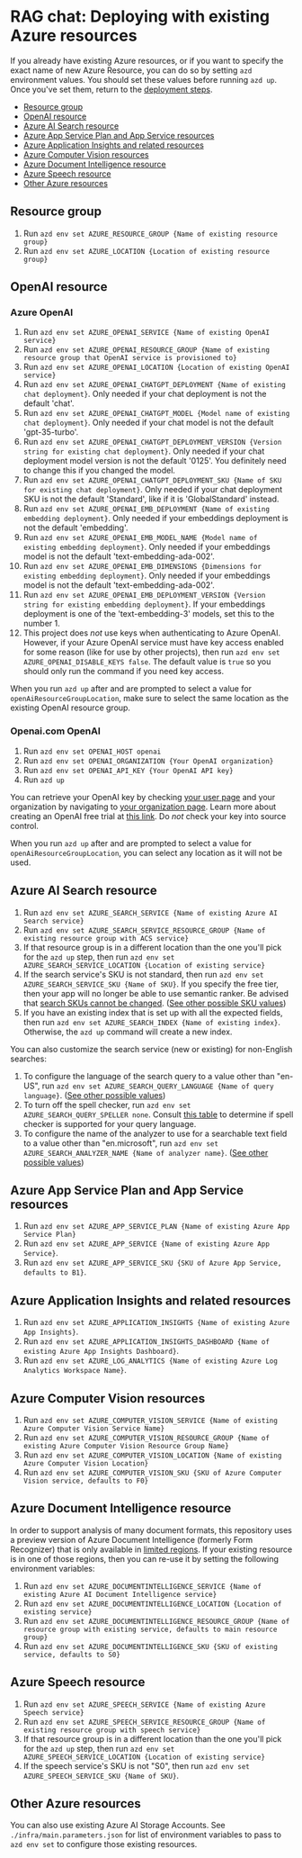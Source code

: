 
# RAG chat: Deploying with existing Azure resources

If you already have existing Azure resources, or if you want to specify the exact name of new Azure Resource, you can do so by setting `azd` environment values.
You should set these values before running `azd up`. Once you've set them, return to the [deployment steps](../README.md#deploying).

* [Resource group](#resource-group)
* [OpenAI resource](#openai-resource)
* [Azure AI Search resource](#azure-ai-search-resource)
* [Azure App Service Plan and App Service resources](#azure-app-service-plan-and-app-service-resources)
* [Azure Application Insights and related resources](#azure-application-insights-and-related-resources)
* [Azure Computer Vision resources](#azure-computer-vision-resources)
* [Azure Document Intelligence resource](#azure-document-intelligence-resource)
* [Azure Speech resource](#azure-speech-resource)
* [Other Azure resources](#other-azure-resources)

## Resource group

1. Run `azd env set AZURE_RESOURCE_GROUP {Name of existing resource group}`
1. Run `azd env set AZURE_LOCATION {Location of existing resource group}`

## OpenAI resource

### Azure OpenAI

1. Run `azd env set AZURE_OPENAI_SERVICE {Name of existing OpenAI service}`
1. Run `azd env set AZURE_OPENAI_RESOURCE_GROUP {Name of existing resource group that OpenAI service is provisioned to}`
1. Run `azd env set AZURE_OPENAI_LOCATION {Location of existing OpenAI service}`
1. Run `azd env set AZURE_OPENAI_CHATGPT_DEPLOYMENT {Name of existing chat deployment}`. Only needed if your chat deployment is not the default 'chat'.
1. Run `azd env set AZURE_OPENAI_CHATGPT_MODEL {Model name of existing chat deployment}`. Only needed if your chat model is not the default 'gpt-35-turbo'.
1. Run `azd env set AZURE_OPENAI_CHATGPT_DEPLOYMENT_VERSION {Version string for existing chat deployment}`. Only needed if your chat deployment model version is not the default '0125'. You definitely need to change this if you changed the model.
1. Run `azd env set AZURE_OPENAI_CHATGPT_DEPLOYMENT_SKU {Name of SKU for existing chat deployment}`. Only needed if your chat deployment SKU is not the default 'Standard', like if it is 'GlobalStandard' instead.
1. Run `azd env set AZURE_OPENAI_EMB_DEPLOYMENT {Name of existing embedding deployment}`. Only needed if your embeddings deployment is not the default 'embedding'.
1. Run `azd env set AZURE_OPENAI_EMB_MODEL_NAME {Model name of existing embedding deployment}`. Only needed if your embeddings model is not the default 'text-embedding-ada-002'.
1. Run `azd env set AZURE_OPENAI_EMB_DIMENSIONS {Dimensions for existing embedding deployment}`. Only needed if your embeddings model is not the default 'text-embedding-ada-002'.
1. Run `azd env set AZURE_OPENAI_EMB_DEPLOYMENT_VERSION {Version string for existing embedding deployment}`. If your embeddings deployment is one of the 'text-embedding-3' models, set this to the number 1.
1. This project does *not* use keys when authenticating to Azure OpenAI. However, if your Azure OpenAI service must have key access enabled for some reason (like for use by other projects), then run `azd env set AZURE_OPENAI_DISABLE_KEYS false`. The default value is `true` so you should only run the command if you need key access.

When you run `azd up` after and are prompted to select a value for `openAiResourceGroupLocation`, make sure to select the same location as the existing OpenAI resource group.

### Openai.com OpenAI

1. Run `azd env set OPENAI_HOST openai`
2. Run `azd env set OPENAI_ORGANIZATION {Your OpenAI organization}`
3. Run `azd env set OPENAI_API_KEY {Your OpenAI API key}`
4. Run `azd up`

You can retrieve your OpenAI key by checking [your user page](https://platform.openai.com/account/api-keys) and your organization by navigating to [your organization page](https://platform.openai.com/account/org-settings).
Learn more about creating an OpenAI free trial at [this link](https://openai.com/pricing).
Do *not* check your key into source control.

When you run `azd up` after and are prompted to select a value for `openAiResourceGroupLocation`, you can select any location as it will not be used.

## Azure AI Search resource

1. Run `azd env set AZURE_SEARCH_SERVICE {Name of existing Azure AI Search service}`
1. Run `azd env set AZURE_SEARCH_SERVICE_RESOURCE_GROUP {Name of existing resource group with ACS service}`
1. If that resource group is in a different location than the one you'll pick for the `azd up` step,
  then run `azd env set AZURE_SEARCH_SERVICE_LOCATION {Location of existing service}`
1. If the search service's SKU is not standard, then run `azd env set AZURE_SEARCH_SERVICE_SKU {Name of SKU}`. If you specify the free tier, then your app will no longer be able to use semantic ranker. Be advised that [search SKUs cannot be changed](https://learn.microsoft.com/azure/search/search-sku-tier#tier-upgrade-or-downgrade). ([See other possible SKU values](https://learn.microsoft.com/azure/templates/microsoft.search/searchservices?pivots=deployment-language-bicep#sku))
1. If you have an existing index that is set up with all the expected fields, then run `azd env set AZURE_SEARCH_INDEX {Name of existing index}`. Otherwise, the `azd up` command will create a new index.

You can also customize the search service (new or existing) for non-English searches:

1. To configure the language of the search query to a value other than "en-US", run `azd env set AZURE_SEARCH_QUERY_LANGUAGE {Name of query language}`. ([See other possible values](https://learn.microsoft.com/rest/api/searchservice/preview-api/search-documents#queryLanguage))
1. To turn off the spell checker, run `azd env set AZURE_SEARCH_QUERY_SPELLER none`. Consult [this table](https://learn.microsoft.com/rest/api/searchservice/preview-api/search-documents#queryLanguage) to determine if spell checker is supported for your query language.
1. To configure the name of the analyzer to use for a searchable text field to a value other than "en.microsoft", run `azd env set AZURE_SEARCH_ANALYZER_NAME {Name of analyzer name}`. ([See other possible values](https://learn.microsoft.com/dotnet/api/microsoft.azure.search.models.field.analyzer?view=azure-dotnet-legacy&viewFallbackFrom=azure-dotnet))

## Azure App Service Plan and App Service resources

1. Run `azd env set AZURE_APP_SERVICE_PLAN {Name of existing Azure App Service Plan}`
1. Run `azd env set AZURE_APP_SERVICE {Name of existing Azure App Service}`.
1. Run `azd env set AZURE_APP_SERVICE_SKU {SKU of Azure App Service, defaults to B1}`.

## Azure Application Insights and related resources

1. Run `azd env set AZURE_APPLICATION_INSIGHTS {Name of existing Azure App Insights}`.
1. Run `azd env set AZURE_APPLICATION_INSIGHTS_DASHBOARD {Name of existing Azure App Insights Dashboard}`.
1. Run `azd env set AZURE_LOG_ANALYTICS {Name of existing Azure Log Analytics Workspace Name}`.

## Azure Computer Vision resources

1. Run `azd env set AZURE_COMPUTER_VISION_SERVICE {Name of existing Azure Computer Vision Service Name}`
1. Run `azd env set AZURE_COMPUTER_VISION_RESOURCE_GROUP {Name of existing Azure Computer Vision Resource Group Name}`
1. Run `azd env set AZURE_COMPUTER_VISION_LOCATION {Name of existing Azure Computer Vision Location}`
1. Run `azd env set AZURE_COMPUTER_VISION_SKU {SKU of Azure Computer Vision service, defaults to F0}`

## Azure Document Intelligence resource

In order to support analysis of many document formats, this repository uses a preview version of Azure Document Intelligence (formerly Form Recognizer) that is only available in [limited regions](https://learn.microsoft.com/azure/ai-services/document-intelligence/concept-layout).
If your existing resource is in one of those regions, then you can re-use it by setting the following environment variables:

1. Run `azd env set AZURE_DOCUMENTINTELLIGENCE_SERVICE {Name of existing Azure AI Document Intelligence service}`
1. Run `azd env set AZURE_DOCUMENTINTELLIGENCE_LOCATION {Location of existing service}`
1. Run `azd env set AZURE_DOCUMENTINTELLIGENCE_RESOURCE_GROUP {Name of resource group with existing service, defaults to main resource group}`
1. Run `azd env set AZURE_DOCUMENTINTELLIGENCE_SKU {SKU of existing service, defaults to S0}`

## Azure Speech resource

1. Run `azd env set AZURE_SPEECH_SERVICE {Name of existing Azure Speech service}`
1. Run `azd env set AZURE_SPEECH_SERVICE_RESOURCE_GROUP {Name of existing resource group with speech service}`
1. If that resource group is in a different location than the one you'll pick for the `azd up` step,
  then run `azd env set AZURE_SPEECH_SERVICE_LOCATION {Location of existing service}`
1. If the speech service's SKU is not "S0", then run `azd env set AZURE_SPEECH_SERVICE_SKU {Name of SKU}`.

## Other Azure resources

You can also use existing Azure AI Storage Accounts. See `./infra/main.parameters.json` for list of environment variables to pass to `azd env set` to configure those existing resources.
